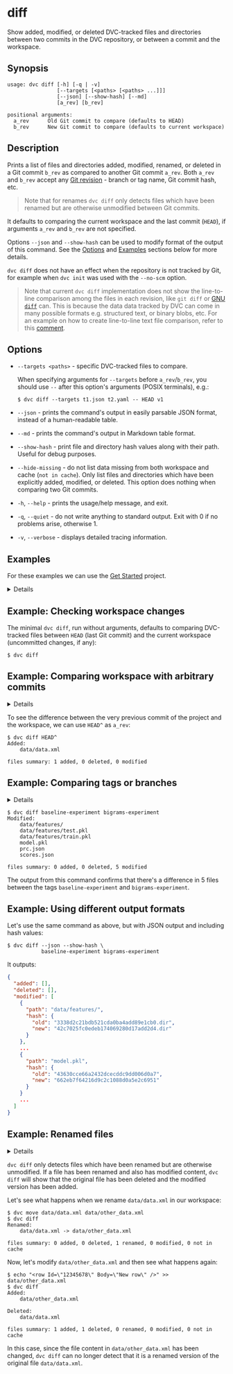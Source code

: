 # diff

Show added, modified, or deleted DVC-tracked files and directories between two
commits in the <abbr>DVC repository</abbr>, or between a commit and the
workspace.

## Synopsis

```usage
usage: dvc diff [-h] [-q | -v]
                [--targets [<paths> [<paths> ...]]]
                [--json] [--show-hash] [--md]
                [a_rev] [b_rev]

positional arguments:
  a_rev      Old Git commit to compare (defaults to HEAD)
  b_rev      New Git commit to compare (defaults to current workspace)
```

## Description

Prints a list of files and directories added, modified, renamed, or deleted in a
Git commit `b_rev` as compared to another Git commit `a_rev`. Both `a_rev` and
`b_rev` accept any [Git revision](https://git-scm.com/docs/gitrevisions) -
branch or tag name, Git commit hash, etc.

> Note that for renames `dvc diff` only detects files which have been renamed
> but are otherwise unmodified between Git commits.

It defaults to comparing the current workspace and the last commit (`HEAD`), if
arguments `a_rev` and `b_rev` are not specified.

Options `--json` and `--show-hash` can be used to modify format of the
output of this command. See the [Options](#options) and [Examples](#examples)
sections below for more details.

`dvc diff` does not have an effect when the repository is not tracked by Git,
for example when `dvc init` was used with the `--no-scm` option.

> Note that current `dvc diff` implementation does not show the line-to-line
> comparison among the files in each revision, like `git diff` or
> [GNU `diff`](https://www.gnu.org/software/diffutils/) can. This is because the
> data data tracked by DVC can come in many possible formats e.g. structured
> text, or binary blobs, etc. For an example on how to create line-to-line text
> file comparison, refer to this
> [comment](https://github.com/iterative/dvc/issues/770#issuecomment-512693256).

## Options

- `--targets <paths>` - specific DVC-tracked files to compare.

  When specifying arguments for `--targets` before `a_rev`/`b_rev`, you should
  use `--` after this option's arguments (POSIX terminals), e.g.:

  ```dvc
  $ dvc diff --targets t1.json t2.yaml -- HEAD v1
  ```

- `--json` - prints the command's output in easily parsable JSON format,
  instead of a human-readable table.

- `--md` - prints the command's output in Markdown table format.

- `--show-hash` - print file and directory hash values along with their path.
  Useful for debug purposes.

- `--hide-missing` - do not list data missing from both workspace and cache
  (`not in cache`). Only list files and directories which have been explicitly
  added, modified, or deleted. This option does nothing when comparing two Git
  commits.

- `-h`, `--help` - prints the usage/help message, and exit.

- `-q`, `--quiet` - do not write anything to standard output. Exit with 0 if no
  problems arise, otherwise 1.

- `-v`, `--verbose` - displays detailed tracing information.

## Examples

For these examples we can use the [Get Started](/doc/start) project.

<details>

### Click and expand to set up the project to run examples

Start by cloning our example repo if you don't already have it:

```dvc
$ git clone https://github.com/iterative/example-get-started
$ cd example-get-started
```

Download data using:

```dvc
$ dvc fetch -T
Preparing to download data from 'https://remote.dvc.org/get-started'
...
```

With the `-T` option, `dvc fetch` makes sure that we have all the data files
related to all existing Git tags in the repo. You may see the available tags of
our example repo [here](https://github.com/iterative/example-get-started/tags).

</details>

## Example: Checking workspace changes

The minimal `dvc diff`, run without arguments, defaults to comparing DVC-tracked
files between `HEAD` (last Git commit) and the current <abbr>workspace</abbr>
(uncommitted changes, if any):

```dvc
$ dvc diff
```

## Example: Comparing workspace with arbitrary commits

<details>

### Click and expand to set up the example

Let's checkout the
[2-track-data](https://github.com/iterative/example-get-started/releases/tag/2-track-data)
tag, corresponding to the
[Data Versioning](/doc/start/data-and-model-versioning) _Get Started_ chapter,
right after we added `data.xml` file with DVC:

```dvc
$ git checkout 2-track-data
$ dvc checkout
```

</details>

To see the difference between the very previous commit of the project and the
workspace, we can use `HEAD^` as `a_rev`:

```dvc
$ dvc diff HEAD^
Added:
    data/data.xml

files summary: 1 added, 0 deleted, 0 modified
```

## Example: Comparing tags or branches

<details>

### Click and expand to set up the example

Our example repository has the `baseline-experiment` and `bigrams-experiment`
[tags](https://github.com/iterative/example-get-started/tags) tags, that
reference two different modeling experiments.

Having followed the example's setup, move into the `example-get-started/`
directory. Then make sure that you have the latest code and data with the
following commands:

```dvc
$ git checkout master
$ dvc checkout
```

</details>

```dvc
$ dvc diff baseline-experiment bigrams-experiment
Modified:
    data/features/
    data/features/test.pkl
    data/features/train.pkl
    model.pkl
    prc.json
    scores.json

files summary: 0 added, 0 deleted, 5 modified
```

The output from this command confirms that there's a difference in 5 files
between the tags `baseline-experiment` and `bigrams-experiment`.

## Example: Using different output formats

Let's use the same command as above, but with JSON output and including hash
values:

```dvc
$ dvc diff --json --show-hash \
           baseline-experiment bigrams-experiment
```

It outputs:

```json
{
  "added": [],
  "deleted": [],
  "modified": [
    {
      "path": "data/features/",
      "hash": {
        "old": "3338d2c21bdb521cda0ba4add89e1cb0.dir",
        "new": "42c7025fc0edeb174069280d17add2d4.dir"
      }
    },
    ...
    {
      "path": "model.pkl",
      "hash": {
        "old": "43630cce66a2432dcecddc9dd006d0a7",
        "new": "662eb7f64216d9c2c1088d0a5e2c6951"
      }
    }
    ...
  ]
}
```

## Example: Renamed files

<details>

### Click and expand to set up the example

Having followed the previous examples' setup, move into the
`example-get-started/` directory. Then make sure that you have the latest code
and data with the following commands:

```dvc
$ git checkout master
$ dvc checkout
```

</details>

`dvc diff` only detects files which have been renamed but are otherwise
unmodified. If a file has been renamed and also has modified content, `dvc diff`
will show that the original file has been deleted and the modified version has
been added.

Let's see what happens when we rename `data/data.xml` in our workspace:

```dvc
$ dvc move data/data.xml data/other_data.xml
$ dvc diff
Renamed:
    data/data.xml -> data/other_data.xml

files summary: 0 added, 0 deleted, 1 renamed, 0 modified, 0 not in cache
```

Now, let's modify `data/other_data.xml` and then see what happens again:

```dvc
$ echo "<row Id=\"12345678\" Body=\"New row\" />" >> data/other_data.xml
$ dvc diff
Added:
    data/other_data.xml

Deleted:
    data/data.xml

files summary: 1 added, 1 deleted, 0 renamed, 0 modified, 0 not in cache
```

In this case, since the file content in `data/other_data.xml` has been changed,
`dvc diff` can no longer detect that it is a renamed version of the original
file `data/data.xml`.
